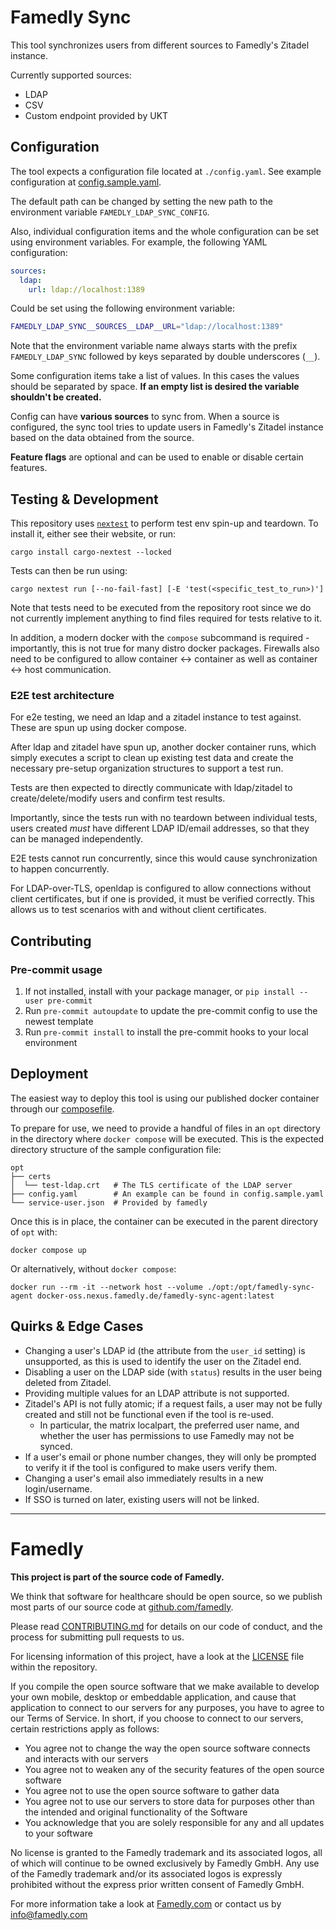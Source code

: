 # Famedly Sync

This tool synchronizes users from different sources to Famedly's Zitadel instance.

Currently supported sources:
- LDAP
- CSV
- Custom endpoint provided by UKT

## Configuration

The tool expects a configuration file located at `./config.yaml`. See example configuration at [config.sample.yaml](./config.sample.yaml).

The default path can be changed by setting the new path to the environment variable `FAMEDLY_LDAP_SYNC_CONFIG`.

Also, individual configuration items and the whole configuration can be set using environment variables. For example, the following YAML configuration:

```yaml
sources:
  ldap:
    url: ldap://localhost:1389
```

Could be set using the following environment variable:

```bash
FAMEDLY_LDAP_SYNC__SOURCES__LDAP__URL="ldap://localhost:1389"
```

Note that the environment variable name always starts with the prefix `FAMEDLY_LDAP_SYNC` followed by keys separated by double underscores (`__`).

Some configuration items take a list of values. In this cases the values should be separated by space. **If an empty list is desired the variable shouldn't be created.**

Config can have **various sources** to sync from. When a source is configured, the sync tool tries to update users in Famedly's Zitadel instance based on the data obtained from the source.

**Feature flags** are optional and can be used to enable or disable certain features.

## Testing & Development

This repository uses [`nextest`](https://nexte.st/) to perform test
env spin-up and teardown. To install it, either see their website, or
run:

```
cargo install cargo-nextest --locked
```

Tests can then be run using:

```
cargo nextest run [--no-fail-fast] [-E 'test(<specific_test_to_run>)']
```

Note that tests need to be executed from the repository root since we
do not currently implement anything to find files required for tests
relative to it.

In addition, a modern docker with the `compose` subcommand is
required - importantly, this is not true for many distro docker
packages. Firewalls also need to be configured to allow container <->
container as well as container <-> host communication.

### E2E test architecture

For e2e testing, we need an ldap and a zitadel instance to test
against. These are spun up using docker compose.

After ldap and zitadel have spun up, another docker container runs,
which simply executes a script to clean up existing test data and
create the necessary pre-setup organization structures to support a
test run.

Tests are then expected to directly communicate with ldap/zitadel to
create/delete/modify users and confirm test results.

Importantly, since the tests run with no teardown between individual
tests, users created *must* have different LDAP ID/email addresses, so
that they can be managed independently.

E2E tests cannot run concurrently, since this would cause
synchronization to happen concurrently.

For LDAP-over-TLS, openldap is configured to allow connections without
client certificates, but if one is provided, it must be verified
correctly. This allows us to test scenarios with and without client
certificates.

## Contributing

### Pre-commit usage

1. If not installed, install with your package manager, or `pip install --user pre-commit`
2. Run `pre-commit autoupdate` to update the pre-commit config to use the newest template
3. Run `pre-commit install` to install the pre-commit hooks to your local environment

## Deployment

The easiest way to deploy this tool is using our published docker
container through our [composefile](./docker-compose.yaml).

To prepare for use, we need to provide a handful of files in an `opt`
directory in the directory where `docker compose` will be
executed. This is the expected directory structure of the sample
configuration file:

```
opt
├── certs
│  └── test-ldap.crt   # The TLS certificate of the LDAP server
├── config.yaml        # An example can be found in config.sample.yaml
└── service-user.json  # Provided by famedly
```

Once this is in place, the container can be executed in the parent
directory of `opt` with:

```
docker compose up
```

Or alternatively, without `docker compose`:

```
docker run --rm -it --network host --volume ./opt:/opt/famedly-sync-agent docker-oss.nexus.famedly.de/famedly-sync-agent:latest
```

## Quirks & Edge Cases

- Changing a user's LDAP id (the attribute from the `user_id` setting)
  is unsupported, as this is used to identify the user on the Zitadel
  end.
- Disabling a user on the LDAP side (with `status`) results in the
  user being deleted from Zitadel.
- Providing multiple values for an LDAP attribute is not supported.
- Zitadel's API is not fully atomic; if a request fails, a user may
  not be fully created and still not be functional even if the tool is
  re-used.
  - In particular, the matrix localpart, the preferred user name, and
    whether the user has permissions to use Famedly may not be synced.
- If a user's email or phone number changes, they will only be
  prompted to verify it if the tool is configured to make users verify
  them.
- Changing a user's email also immediately results in a new
  login/username.
- If SSO is turned on later, existing users will not be linked.

---

# Famedly

**This project is part of the source code of Famedly.**

We think that software for healthcare should be open source, so we publish most
parts of our source code at [github.com/famedly](https://github.com/famedly).

Please read [CONTRIBUTING.md](CONTRIBUTING.md) for details on our code of
conduct, and the process for submitting pull requests to us.

For licensing information of this project, have a look at the [LICENSE](LICENSE.md)
file within the repository.

If you compile the open source software that we make available to develop your
own mobile, desktop or embeddable application, and cause that application to
connect to our servers for any purposes, you have to agree to our Terms of
Service. In short, if you choose to connect to our servers, certain restrictions
apply as follows:

- You agree not to change the way the open source software connects and
  interacts with our servers
- You agree not to weaken any of the security features of the open source software
- You agree not to use the open source software to gather data
- You agree not to use our servers to store data for purposes other than
  the intended and original functionality of the Software
- You acknowledge that you are solely responsible for any and all updates to
  your software

No license is granted to the Famedly trademark and its associated logos, all of
which will continue to be owned exclusively by Famedly GmbH. Any use of the
Famedly trademark and/or its associated logos is expressly prohibited without
the express prior written consent of Famedly GmbH.

For more
information take a look at [Famedly.com](https://famedly.com) or contact
us by [info@famedly.com](mailto:info@famedly.com?subject=[GitLab]%20More%20Information%20)
